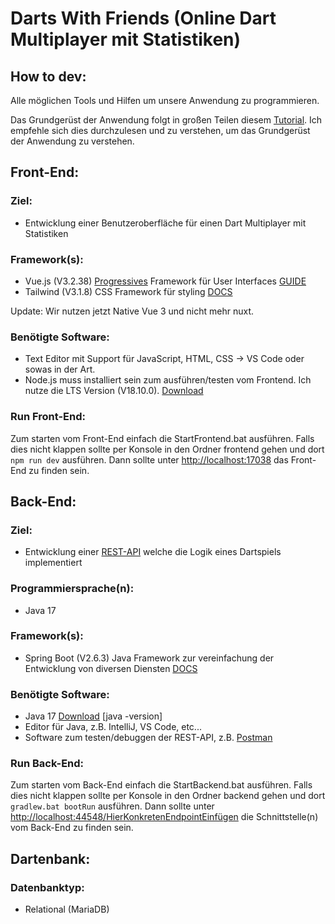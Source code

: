 # Darts With Friends (Online Dart Multiplayer mit Statistiken)
## How to dev:

Alle möglichen Tools und Hilfen um unsere Anwendung zu programmieren.

Das Grundgerüst der Anwendung folgt in großen Teilen diesem [Tutorial](https://milanwittpohl.com/de/projects/tutorials/Full-Stack-Web-App/the-backend-with-java-and-spring).
Ich empfehle sich dies durchzulesen und zu verstehen, um das Grundgerüst der Anwendung zu verstehen.

## Front-End:

### Ziel:

- Entwicklung einer Benutzeroberfläche für einen Dart Multiplayer mit Statistiken

### Framework(s):
- Vue.js (V3.2.38) [Progressives](https://de.wikipedia.org/wiki/Progressive_Web_App) Framework für User Interfaces  [GUIDE](https://vuejs.org/guide/introduction.html)
- Tailwind (V3.1.8) CSS Framework für styling  [DOCS](https://tailwindcss.com/docs/installation)

Update: Wir nutzen jetzt Native Vue 3 und nicht mehr nuxt.

### Benötigte Software:
- Text Editor mit Support für JavaScript, HTML, CSS -> VS Code oder sowas in der Art.
- Node.js muss installiert sein zum ausführen/testen vom Frontend. Ich nutze die LTS Version (V18.10.0). [Download](https://nodejs.org/en/)

### Run Front-End:
Zum starten vom Front-End einfach die StartFrontend.bat ausführen.
Falls dies nicht klappen sollte per Konsole in den Ordner frontend gehen und dort `npm run dev` ausführen.
Dann sollte unter [http://localhost:17038](http://localhost:17038) das Front-End zu finden sein.

## Back-End:

### Ziel:

- Entwicklung einer [REST-API](https://www.redhat.com/de/topics/api/what-is-a-rest-api) welche die Logik eines Dartspiels implementiert

### Programmiersprache(n):

- Java 17

### Framework(s):

- Spring Boot (V2.6.3) Java Framework zur vereinfachung der Entwicklung von diversen Diensten [DOCS](https://spring.io/projects/spring-boot)

### Benötigte Software:

- Java 17 [Download](https://www.oracle.com/java/technologies/downloads/#jdk17-windows)  [java -version]
- Editor für Java, z.B. IntelliJ, VS Code, etc...
- Software zum testen/debuggen der REST-API, z.B. [Postman](https://www.postman.com/)

### Run Back-End:

Zum starten vom Back-End einfach die StartBackend.bat ausführen.
Falls dies nicht klappen sollte per Konsole in den Ordner backend gehen und dort `gradlew.bat bootRun` ausführen.
Dann sollte unter [http://localhost:44548/HierKonkretenEndpointEinfügen](http://localhost:44548/sayhello) die Schnittstelle(n) vom Back-End zu finden sein.

## Dartenbank:

### Datenbanktyp:

- Relational (MariaDB)

